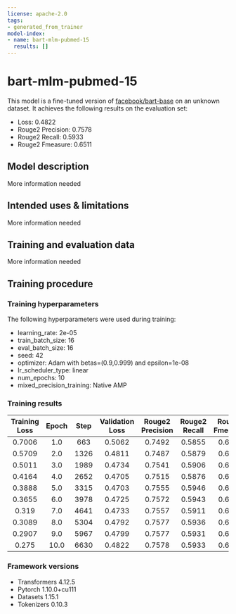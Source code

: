 ```yaml
---
license: apache-2.0
tags:
- generated_from_trainer
model-index:
- name: bart-mlm-pubmed-15
  results: []
---
```


<!-- This model card has been generated automatically according to the information the Trainer had access to. You
should probably proofread and complete it, then remove this comment. -->

# bart-mlm-pubmed-15

This model is a fine-tuned version of [facebook/bart-base](https://huggingface.co/facebook/bart-base) on an unknown dataset.
It achieves the following results on the evaluation set:
- Loss: 0.4822
- Rouge2 Precision: 0.7578
- Rouge2 Recall: 0.5933
- Rouge2 Fmeasure: 0.6511

## Model description

More information needed

## Intended uses & limitations

More information needed

## Training and evaluation data

More information needed

## Training procedure

### Training hyperparameters

The following hyperparameters were used during training:
- learning_rate: 2e-05
- train_batch_size: 16
- eval_batch_size: 16
- seed: 42
- optimizer: Adam with betas=(0.9,0.999) and epsilon=1e-08
- lr_scheduler_type: linear
- num_epochs: 10
- mixed_precision_training: Native AMP

### Training results

| Training Loss | Epoch | Step | Validation Loss | Rouge2 Precision | Rouge2 Recall | Rouge2 Fmeasure |
|:-------------:|:-----:|:----:|:---------------:|:----------------:|:-------------:|:---------------:|
| 0.7006        | 1.0   | 663  | 0.5062          | 0.7492           | 0.5855        | 0.6434          |
| 0.5709        | 2.0   | 1326 | 0.4811          | 0.7487           | 0.5879        | 0.6447          |
| 0.5011        | 3.0   | 1989 | 0.4734          | 0.7541           | 0.5906        | 0.6483          |
| 0.4164        | 4.0   | 2652 | 0.4705          | 0.7515           | 0.5876        | 0.6452          |
| 0.3888        | 5.0   | 3315 | 0.4703          | 0.7555           | 0.5946        | 0.6515          |
| 0.3655        | 6.0   | 3978 | 0.4725          | 0.7572           | 0.5943        | 0.6516          |
| 0.319         | 7.0   | 4641 | 0.4733          | 0.7557           | 0.5911        | 0.6491          |
| 0.3089        | 8.0   | 5304 | 0.4792          | 0.7577           | 0.5936        | 0.6513          |
| 0.2907        | 9.0   | 5967 | 0.4799          | 0.7577           | 0.5931        | 0.6509          |
| 0.275         | 10.0  | 6630 | 0.4822          | 0.7578           | 0.5933        | 0.6511          |


### Framework versions

- Transformers 4.12.5
- Pytorch 1.10.0+cu111
- Datasets 1.15.1
- Tokenizers 0.10.3
